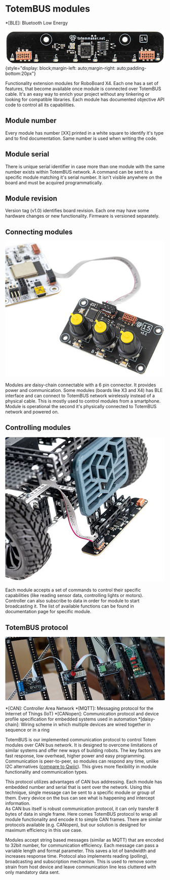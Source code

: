 # TotemBUS modules

*[BLE]: Bluetooth Low Energy

![Totem line follow module 14](/assets/images/module_14.jpg){style="display: block;margin-left: auto;margin-right: auto;padding-bottom:20px"}

Functionality extension modules for RoboBoard X4. Each one has a set of features, that become available once module is connected over TotemBUS cable. It's an easy way to enrich your project without any tinkering or looking for compatible libraries. Each module has documented objective API code to control all its capabilities.  

## Module number

Every module has number [XX] printed in a white square to identify it's type and to find documentation. Same number is used when writing the code.  

## Module serial

There is unique serial identifier in case more than one module with the same number exists within TotemBUS network. A command can be sent to a specific module matching it's serial number. It isn't visible anywhere on the board and must be acquired programmatically.  

## Module revision

Version tag (v1.0) identifies board revision. Each one may have some hardware changes or new functionality. Firmware is versioned separately.  

## Connecting modules

![Totem module 15 connected](/assets/images/module_15_connected.jpg)

Modules are daisy-chain connectable with a 6 pin connector. It provides power and communication. Some modules (boards like X3 and X4) has BLE interface and can connect to TotemBUS network wirelessly instead of a physical cable. This is mostly used to control modules from a smartphone. Module is operational the second it's physically connected to TotemBUS network and powered on.

## Controlling modules

![Totem module 14 car](/assets/images/module_14_car.jpg)

Each module accepts a set of commands to control their specific capabilities (like reading sensor data, controlling lights or motors). Controller can also subscribe to data in order for module to start broadcasting it. The list of available functions can be found in documentation page for specific module.  

## TotemBUS protocol

![TotemBUS](/assets/images/totembus.jpg)

*[CAN]: Controller Area Network
*[MQTT]: Messaging protocol for the Internet of Things (IoT)
*[CANopen]: Communication protocol and device profile specification for embedded systems used in automation
*[daisy-chain]: Wiring scheme in which multiple devices are wired together in sequence or in a ring

TotemBUS is our implemented communication protocol to control Totem modules over CAN bus network. It is designed to overcome limitations of similar systems and offer new ways of building robots. The key factors are fast response, low overhead, higher power and easy programming. Communication is peer-to-peer, so modules can respond any time, unlike I2C alternatives ([compare to Qwiic](/roboboard-x4/qwiic/#comparison-to-totembus)). This gives more flexibility in module functionality and communication types.  

This protocol utilizes advantages of CAN bus addressing. Each module has embedded number and serial that is sent over the network. Using this technique, single message can be sent to a specific module or group of them. Every device on the bus can see what is happening and intercept information.  
As CAN bus itself is robust communication protocol, it can only transfer 8 bytes of data in single frame. Here comes TotemBUS protocol to wrap all module functionality and encode it to simple CAN frames. There are similar protocols available (e.g. CANopen), but our solution is designed for maximum efficiency in this use case.

Modules accept string based messages (similar as MQTT) that are encoded to 32bit number, for communication efficiency. Each message can pass a variable length and format parameter. This saves a lot of bandwidth and increases response time. Protocol also implements reading (polling), broadcasting and subscription mechanism. This is used to remove some strain from host device and leave communication line less cluttered with only mandatory data sent.  
